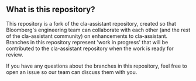 ## What is this repository?

This repository is a fork of the cla-assistant repository, created so that Bloomberg's
engineering team can collaborate with each other (and the rest of the cla-assistant community)
on enhancements to cla-assistant. Branches in this repository represent 'work in progress' that
will be contributed to the cla-assistant repository when the work is ready for review.

If you have any questions about the branches in this repository, feel free to open an issue
so our team can discuss them with you.
